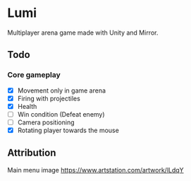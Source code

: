 # Lumi
Multiplayer arena game made with Unity and Mirror.

## Todo
### Core gameplay
- [x] Movement only in game arena
- [x] Firing with projectiles
- [x] Health
- [ ] Win condition (Defeat enemy)
- [ ] Camera positioning
- [x] Rotating player towards the mouse

## Attribution
Main menu image
https://www.artstation.com/artwork/lLdqY